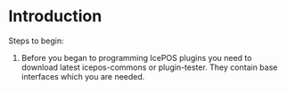 # Introduction #

<a href='Hidden comment: 
TODO: Move after completing to Plugins page
'></a>

Steps to begin:
1. Before you began to programming IcePOS plugins you need to download  latest icepos-commons or plugin-tester. They contain base interfaces which you are needed.